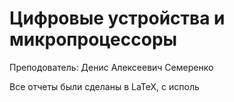 # Цифровые устройства и микропроцессоры

Преподователь: Денис Алексеевич Семеренко

Все отчеты были сделаны в LaTeX, с исполь
